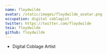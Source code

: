 ```yaml
---
name: floydwilde
avatar: /static/images/floydwilde_avatar.png
occupation: digital coblagist
twitter: https://twitter.com/floydwilde
teia: floydwilde
github: floydwilde
---
```


- Digital Coblage Artist
